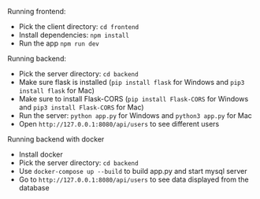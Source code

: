 Running frontend:
- Pick the client directory: `cd frontend`
- Install dependencies: `npm install`
- Run the app `npm run dev`


Running backend:
- Pick the server directory: `cd backend`
- Make sure flask is installed (`pip install flask` for Windows and `pip3 install flask` for Mac)
- Make sure to install Flask-CORS (`pip install Flask-CORS` for Windows and `pip3 install Flask-CORS` for Mac)
- Run the server: `python app.py` for Windows and `python3 app.py` for Mac
- Open `http://127.0.0.1:8080/api/users` to see different users

Running backend with docker
- Install docker
- Pick the server directory: `cd backend`
- Use `docker-compose up --build` to build app.py and start mysql server
- Go to `http://127.0.0.1:8080/api/users` to see data displayed from the database
